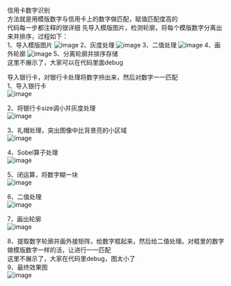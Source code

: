 信用卡数字识别   
方法就是用模版数字与信用卡上的数字做匹配，赋值匹配度高的    
代码每一步都注释的很详细
先导入模版图片，检测轮廓，将每个模版数字分离出来并排序，过程如下：    
1、导入模版图片
![image](https://github.com/user-attachments/assets/2383c3b5-48a4-46cd-8b6b-df98f7e2ff7c) 
2、灰度处理
![image](https://github.com/user-attachments/assets/faadf852-7865-4476-9a06-a8207969e22b) 
3、二值处理
![image](https://github.com/user-attachments/assets/f4e1a368-4b35-484f-8025-3bfb81ebf013) 
4、画外轮廓
![image](https://github.com/user-attachments/assets/e0bb2744-2380-45b2-a41a-a8ea4337b034) 
5、分离轮廓并排序存储    
这里不展示了，大家可以在代码里面debug    

导入银行卡，对银行卡处理将数字拎出来，然后对数字一一匹配     
1、导入银行卡     
![image](https://github.com/user-attachments/assets/c2df7408-afe0-4ffa-b1c7-1ac81ac6dd31) 

2、将银行卡size调小并灰度处理    
![image](https://github.com/user-attachments/assets/59ca63f6-697e-40f4-b57b-61661fe9cb5a) 

3、礼帽处理，突出图像中比背景亮的小区域     
![image](https://github.com/user-attachments/assets/a04ecc4b-210f-4bf5-992e-8fec7d42364c) 

4、Sobel算子处理     
![image](https://github.com/user-attachments/assets/c4ffe5aa-b3e4-4174-8672-670ab097c7fb) 

5、闭运算，将数字糊一块     
![image](https://github.com/user-attachments/assets/e86a5a52-c56f-4322-ae1d-b6af4394d20f) 

6、二值处理     
![image](https://github.com/user-attachments/assets/be1f3ff2-05ab-4c6d-8358-ac0f7256d8ef) 

7、画出轮廓     
![image](https://github.com/user-attachments/assets/05c3c0cb-b152-41d2-851b-17b26ae20d38)  

8、提取数字轮廓并画外接矩阵，给数字框起来，然后给二值处理。对框里的数字做模版数字一样的活，让进行一一匹配    
这里不展示了，大家在代码里debug，图太小了    
9、最终效果图    
![image](https://github.com/user-attachments/assets/c3d9ac5d-a654-4065-861f-f75d138e3be6)   






